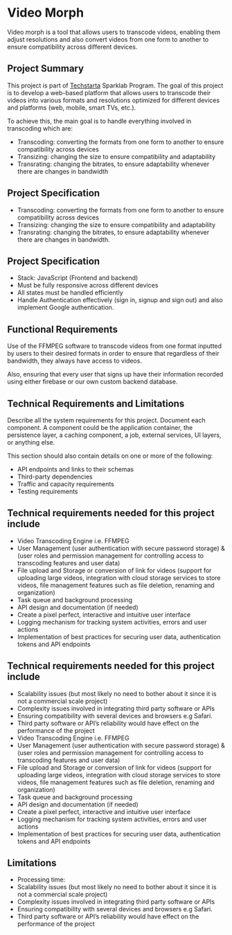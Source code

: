 # Video Morph

Video morph is a tool that allows users to transcode videos, enabling them adjust resolutions and also convert videos from one form to another to ensure compatibility across different devices.

## Project Summary 
This project is part of [Techstarta](https://techstarta.com) Sparklab Program. The goal of this project is to develop a web-based platform that allows users to transcode their videos into  various formats and resolutions optimized for different devices and platforms (web, mobile, smart TVs, etc.).


To achieve this, the main goal is to handle everything involved in transcoding which are:

- Transcoding: converting the formats from one form to another to ensure compatibility across devices
- Transizing: changing the size to ensure compatibility and adaptability
- Transrating: changing the bitrates, to ensure adaptability whenever there are changes in bandwidth

## Project Specification

- Transcoding: converting the formats from one form to another to ensure compatibility across devices
- Transizing: changing the size to ensure compatibility and adaptability
- Transrating: changing the bitrates, to ensure adaptability whenever there are changes in bandwidth.


## Project Specification
- Stack: JavaScript (Frontend and backend)
- Must be fully responsive across different devices
- All states must be handled efficiently
- Handle Authentication effectively (sign in, signup and sign out) and also implement Google authentication.

## Functional Requirements
 
Use of the FFMPEG software to transcode videos from one format inputted by users to their desired formats in order to ensure that regardless of their bandwidth, they always have access to videos.

Also, ensuring that every user that signs up have their information recorded using either firebase or our own custom backend database.

## Technical Requirements and Limitations
Describe all the system requirements for this project. Document each component. A component could be the application container, the persistence layer, a caching component, a job, external services, UI layers, or anything else.

This section should also contain details on one or more of the following:

- API endpoints and links to their schemas
- Third-party dependencies
- Traffic and capacity requirements
- Testing requirements

 
## Technical requirements needed for this project include
- Video Transcoding Engine i.e. FFMPEG
- User Management (user authentication with secure password storage) & (user roles and permission management for controlling access to transcoding features and user data)
- File upload and Storage or conversion of link for videos (support for uploading large videos, integration with cloud storage services to store videos, file management features such as file deletion, renaming and organization)
- Task queue and background processing
- API design and documentation (if needed)
- Create a pixel perfect, interactive and intuitive user interface
- Logging mechanism for tracking system activities, errors and user actions
- Implementation of best practices for securing user data, authentication tokens and API endpoints


## Technical requirements needed for this project include

- Scalability issues (but most likely no need to bother about it since it is not a commercial scale project)
- Complexity issues involved in integrating third party software or APIs
- Ensuring compatibility with several devices and browsers e.g Safari.
- Third party software or API’s reliability would have effect on the performance of the project
- Video Transcoding Engine i.e. FFMPEG
- User Management (user authentication with secure password storage) & (user roles and permission management for controlling access to transcoding features and user data)
- File upload and Storage or conversion of link for videos (support for uploading large videos, integration with cloud storage services to store videos, file management features such as file deletion, renaming and organization)
- Task queue and background processing
- API design and documentation (if needed)
- Create a pixel perfect, interactive and intuitive user interface
- Logging mechanism for tracking system activities, errors and user actions
- Implementation of best practices for securing user data, authentication tokens and API endpoints

## Limitations
- Processing time:
- Scalability issues (but most likely no need to bother about it since it is not a commercial scale project)
- Complexity issues involved in integrating third party software or APIs
- Ensuring compatibility with several devices and browsers e.g Safari.
- Third party software or API’s reliability would have effect on the performance of the project
